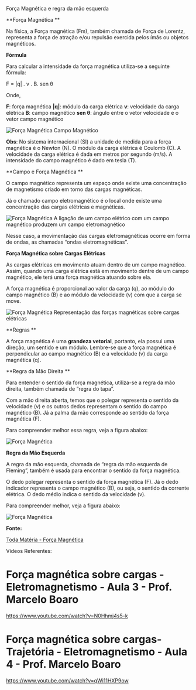 Força Magnética e regra da mão esquerda

**Força Magnética
**

Na física, a Força magnética (Fm), também chamada de Força de Lorentz, representa a força de atração e/ou repulsão exercida pelos ímãs ou objetos magnéticos.

**Fórmula**

Para calcular a intensidade da força magnética utiliza-se a seguinte fórmula:

F = |q| . v . B. sen θ

Onde,

**F**: força magnética
**|q|**: módulo da carga elétrica
**v**: velocidade da carga elétrica
**B**: campo magnético
**sen θ**: ângulo entre o vetor velocidade e o vetor campo magnético

![Força Magnética](https://static.planejativo.com/uploads/novas/19fe9ff1d62324cbe7978a9d00595698.jpg)
Campo Magnético

**Obs**: No sistema internacional (SI) a unidade de medida para a força magnética é o Newton (N). O módulo da carga elétrica é Coulomb (C). A velocidade da carga elétrica é dada em metros por segundo (m/s). A intensidade do campo magnético é dado em tesla (T).

**Campo e Força Magnética
**

O campo magnético representa um espaço onde existe uma concentração de magnetismo criado em torno das cargas magnéticas.

Já o chamado campo eletromagnético é o local onde existe uma concentração das cargas elétricas e magnéticas.

![Força Magnética](https://static.planejativo.com/uploads/novas/655f6e76f758ff475e0a544ff33f1299.jpg)
A ligação de um campo elétrico com um campo magnético produzem um campo eletromagnético

Nesse caso, a movimentação das cargas eletromagnéticas ocorre em forma de ondas, as chamadas “ondas eletromagnéticas”.

**Força Magnética sobre Cargas Elétricas**

As cargas elétricas em movimento atuam dentro de um campo magnético. Assim, quando uma carga elétrica está em movimento dentre de um campo magnético, ele terá uma força magnética atuando sobre ela.

A força magnética é proporcional ao valor da carga (q), ao módulo do campo magnético (B) e ao módulo da velocidade (v) com que a carga se move.

![Força Magnética](https://static.planejativo.com/uploads/novas/3e3640c9f1085a09c21496c0ff3850a3.jpg)
Representação das forças magnéticas sobre cargas elétricas

**Regras
**

A força magnética é uma **grandeza vetorial**, portanto, ela possui uma direção, um sentido e um módulo. Lembre-se que a força magnética é perpendicular ao campo magnético (B) e a velocidade (v) da carga magnética (q).

**Regra da Mão Direita
**

Para entender o sentido da força magnética, utiliza-se a regra da mão direita, também chamada de “regra do tapa”.

Com a mão direita aberta, temos que o polegar representa o sentido da velocidade (v) e os outros dedos representam o sentido do campo magnético (B). Já a palma da mão corresponde ao sentido da força magnética (F).

Para compreender melhor essa regra, veja a figura abaixo:

![Força Magnética](https://static.planejativo.com/uploads/novas/ff0c5f4c039ded7bbf492134f216ead3.jpg)

**Regra da Mão Esquerda**

A regra da mão esquerda, chamada de “regra da mão esquerda de Fleming”, também é usada para encontrar o sentido da força magnética.

O dedo polegar representa o sentido da força magnética (F). Já o dedo indicador representa o campo magnético (B), ou seja, o sentido da corrente elétrica. O dedo médio indica o sentido da velocidade (v).

Para compreender melhor, veja a figura abaixo:

![Força Magnética](https://static.planejativo.com/uploads/novas/e36e4750f715117aef1922476cce0f96.jpg)



**Fonte:**

[Toda Matéria - Força Magnética](https://www.todamateria.com.br/forca-magnetica/)

Vídeos Referentes:

# Força magnética sobre cargas - Eletromagnetismo - Aula 3 - Prof. Marcelo Boaro

https://www.youtube.com/watch?v=N0Hhmj4s5-k

# Força magnética sobre cargas- Trajetória - Eletromagnetismo - Aula 4 - Prof. Marcelo Boaro

https://www.youtube.com/watch?v=qWi11HXP9ow